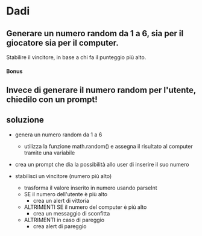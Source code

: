# Dadi

## Generare un numero random da 1 a 6, sia per il giocatore sia per il computer.
Stabilire il vincitore, in base a chi fa il punteggio più alto.

#### Bonus
Invece di generare il numero random per l'utente, chiedilo con un prompt!
---

## soluzione

- genera un numero random da 1 a 6
    - utilizza la funzione math.random() e assegna il risultato al computer tramite una variabile

- crea un prompt che dia la possibilità allo user di inserire il suo numero

- stabilisci un vincitore (numero più alto)
    - trasforma il valore inserito in numero usando parseInt
    - SE il numero dell'utente è più alto
        - crea un alert di vittoria
    - ALTRIMENTI SE il numero del computer è più alto
        - crea un messaggio di sconfitta
    - ALTRIMENTI in caso di pareggio
        - crea alert di pareggio
